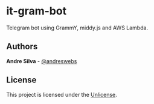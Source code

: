 # it-gram-bot

Telegram bot using GrammY, middy.js and AWS Lambda.

## Authors

**Andre Silva** - [@andreswebs](https://github.com/andreswebs)

## License

This project is licensed under the [Unlicense](UNLICENSE.md).
